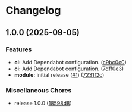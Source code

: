 # Changelog

## 1.0.0 (2025-09-05)


### Features

* **ci:** Add Dependabot configuration. ([c9bc0c0](https://github.com/gocloudLa/terraform-aws-wrapper-health-events/commit/c9bc0c025575b589b799cbcfe8acc2c0c6acd777))
* **ci:** Add Dependabot configuration. ([7dff0e3](https://github.com/gocloudLa/terraform-aws-wrapper-health-events/commit/7dff0e37214a63666d837238c689ed4069449a75))
* **module:** initial release ([#1](https://github.com/gocloudLa/terraform-aws-wrapper-health-events/issues/1)) ([7231f2c](https://github.com/gocloudLa/terraform-aws-wrapper-health-events/commit/7231f2c4b1ec5e275ad07f5550969e7343f439d7))


### Miscellaneous Chores

* release 1.0.0 ([18598d8](https://github.com/gocloudLa/terraform-aws-wrapper-health-events/commit/18598d84b5a92b44b8b03fb03a5c215ca0c63849))
